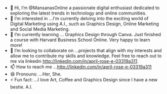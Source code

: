 - 👋 Hi, I’m @MansanasOnline a passionate digital enthusiast dedicated to exploring the latest trends in technology and online communities.
- 👀 I’m interested in ...I'm currently delving into the exciting world of Digital Marketing using A.I., such as Graphics Design, Online Marketing and Social Media Marketing.
- 🌱 I’m currently learning ... Graphics Design through Canva. Just finished a course with Harvard Business School Online. Very happy to learn more!
- 💞️ I’m looking to collaborate on ...projects that align with my interests and allow me to contribute my skills and knowledge. Feel free to reach out to me via linkedin http://linkedin.com/in/april-rose-e-03319a311.
- 📫 How to reach me ...http://linkedin.com/in/april-rose-e-03319a311
- 😄 Pronouns: ...Her, She.
- ⚡ Fun fact: ...I love Art, Coffee and Graphics Design since I have a new bestie. A.I.

<!---
MansanasOnline/MansanasOnline is a ✨ special ✨ repository because its `README.md` (this file) appears on your GitHub profile.
You can click the Preview link to take a look at your changes.
--->
